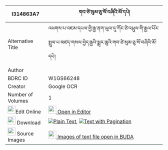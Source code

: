 |I314863A7|གབ་ཙེ་སུམ་ཅུ་སོ་བཞིའི་མོ་དཔེ། 
| --- | --- 
|Alternative Title |འཕགས་པ་འཇམ་དཔལ་གྱི་རྒྱ་ནག་ཡུལ་དུ་ཀོང་ཙེ་འཕྲུལ་གི་རྒྱལ་པོར་སྤྲུལ་པ་མཛད་གསལ་བྱེད་རྒྱའི་སྨྲར་ཆུའི་གབ་ཙེ་སུམ་ཅུ་སོ་བཞིའི་མོ་དཔེ།
|Author | 
|BDRC ID | W1GS66248
|Creator | Google OCR
|Number of Volumes| 1
|<img width="25" src="https://img.icons8.com/color/25/000000/edit-property.png">Edit Online| [<img width="25" src="https://avatars.githubusercontent.com/u/45091458?s=200&v=4"> Open in Editor](http://editor.openpecha.org/I314863A7)
|<img width="25" src="https://img.icons8.com/fluent/48/000000/download-2.png"/>  Download | [![](https://img.icons8.com/color/20/000000/txt.png)Plain Text](https://github.com/Openpecha/I314863A7/releases/download/v1/gabtse_sumchu_so_shyi_i_mo_pe_plain_I314863A7.zip), [![](https://img.icons8.com/color/20/000000/txt.png)Text with Pagination](https://github.com/Openpecha/I314863A7/releases/download/v1/gabtse_sumchu_so_shyi_i_mo_pe_pages_I314863A7.zip)
|<img width="25" src="https://img.icons8.com/plasticine/100/000000/pictures-folder.png"/>  Source Images | [<img width="25" src="https://library.bdrc.io/icons/BUDA-small.svg"> Images of text file open in BUDA](https://library.bdrc.io/show/bdr:W1GS66248)
